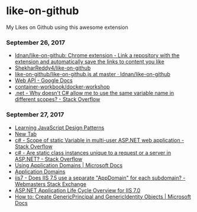 # like-on-github
My Likes on Github using this awesome extension

### September 26, 2017 
- [Idnan/like-on-github: Chrome extension - Link a repository with the extension and automatically save the links to content you like](https://github.com/Idnan/like-on-github) 
- [ShekharReddy4/like-on-github](https://github.com/ShekharReddy4/like-on-github) 
- [like-on-github/like-on-github.js at master · Idnan/like-on-github](https://github.com/Idnan/like-on-github/blob/master/like-on-github.js) 
- [Web API - Google Docs](https://docs.google.com/document/d/1Ogm-lqoy4vY3yT8v7YuQaV0sAa_T35-vXFZ2fi4ljng/edit) 
- [container-workbook/docker-workshop](https://github.com/container-workbook/docker-workshop) 
- [.net - Why doesn't C# allow me to use the same variable name in different scopes? - Stack Overflow](https://stackoverflow.com/questions/4649947/why-doesnt-c-sharp-allow-me-to-use-the-same-variable-name-in-different-scopes) 

### September 27, 2017 
- [Learning JavaScript Design Patterns](https://addyosmani.com/resources/essentialjsdesignpatterns/book/index.html) 
- [New Tab](chrome://newtab/) 
- [c# - Scope of static Variable in multi-user ASP.NET web application - Stack Overflow](https://stackoverflow.com/questions/14154892/scope-of-static-variable-in-multi-user-asp-net-web-application) 
- [c# - Are static class instances unique to a request or a server in ASP.NET? - Stack Overflow](https://stackoverflow.com/questions/194999/are-static-class-instances-unique-to-a-request-or-a-server-in-asp-net) 
- [Using Application Domains | Microsoft Docs](https://docs.microsoft.com/en-us/dotnet/framework/app-domains/use) 
- [Application Domains](https://msdn.microsoft.com/en-us/library/cxk374d9.aspx) 
- [iis7 - Does IIS 7.5 use a separate "AppDomain" for each subdomain? - Webmasters Stack Exchange](https://webmasters.stackexchange.com/questions/72488/does-iis-7-5-use-a-separate-appdomain-for-each-subdomain) 
- [ASP.NET Application Life Cycle Overview for IIS 7.0](https://msdn.microsoft.com/en-us/library/bb470252(v=vs.100).aspx) 
- [How to: Create GenericPrincipal and GenericIdentity Objects | Microsoft Docs](https://docs.microsoft.com/en-us/dotnet/standard/security/how-to-create-genericprincipal-and-genericidentity-objects) 
